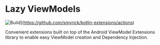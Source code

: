 # Lazy ViewModels

![Build](https://github.com/robotsquidward/lazyviewmodels/workflows/Build%20master%20branch/badge.svg)](https://github.com/smyrick/kotlin-extensions/actions)

Convenient extensions built on top of the Android ViewModel Extensions library to enable easy ViewModel creation and Dependency Injection.
